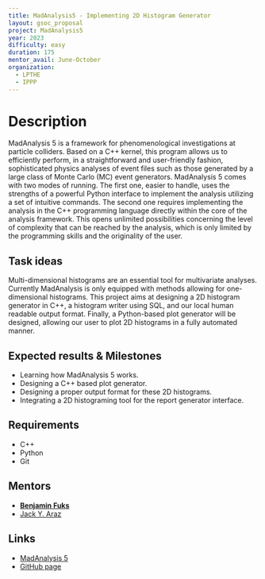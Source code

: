 ```yaml
---
title: MadAnalysis5 - Implementing 2D Histogram Generator
layout: gsoc_proposal
project: MadAnalysis5
year: 2023
difficulty: easy
duration: 175
mentor_avail: June-October
organization:
  - LPTHE
  - IPPP
---
```


# Description

MadAnalysis 5 is a framework for phenomenological investigations at particle colliders. 
Based on a C++ kernel, this program allows us to efficiently perform, in a straightforward and user-friendly 
fashion, sophisticated physics analyses of event files such as those generated by a large class of 
Monte Carlo (MC) event generators. MadAnalysis 5 comes with two modes of running. The first one, easier 
to handle, uses the strengths of a powerful Python interface to implement the analysis utilizing a set of 
intuitive commands. The second one requires implementing the analysis in the C++ programming language 
directly within the core of the analysis framework. This opens unlimited possibilities concerning the 
level of complexity that can be reached by the analysis, which is only limited by the programming skills 
and the originality of the user.

## Task ideas

Multi-dimensional histograms are an essential tool for multivariate analyses. Currently MadAnalysis is only equipped with methods allowing for one-dimensional histograms. This project aims at designing a 2D histogram generator in C++, a histogram writer using SQL, and our local human readable output format. Finally, a Python-based plot generator will be designed, allowing our user to plot 2D histograms in a fully automated manner.

## Expected results & Milestones

* Learning how MadAnalysis 5 works.
* Designing a C++ based plot generator.
* Designing a proper output format for these 2D histograms.
* Integrating a 2D histograming tool for the report generator interface.

## Requirements

* C++
* Python
* Git

## Mentors

* **[Benjamin Fuks](mailto:fuks@lpthe.jussieu.fr)**
* [Jack Y. Araz](mailto:jack.araz@durham.ac.uk)


## Links

* [MadAnalysis 5](http://madanalysis.irmp.ucl.ac.be)
* [GitHub page](https://github.com/MadAnalysis/madanalysis5)
